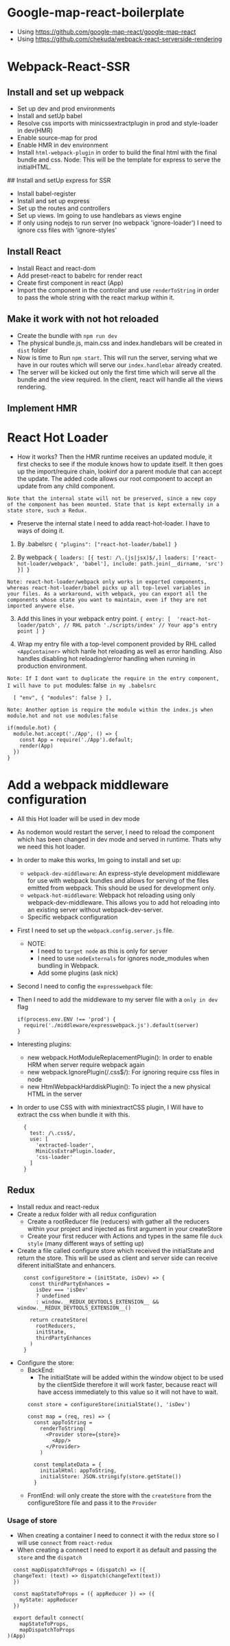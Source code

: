 # Google-map-react-boilerplate
  - Using https://github.com/google-map-react/google-map-react
  - Using https://github.com/chekuda/webpack-react-serverside-rendering

# Webpack-React-SSR

## Install and set up webpack

  - Set up dev and prod environments
  - Install and setUp babel
  - Resolve css imports with minicssextractplugin in prod and style-loader in dev(HMR)
  - Enable source-map for prod
  - Enable HMR in dev environment
  - Install `html-webpack-plugin` in order to build the final html with the final bundle and css. Node: This will be the template for express to serve the initialHTML.

## Install and setUp express for SSR

  - Install babel-register
  - Install and set up express
  - Set up the routes and controllers
  - Set up views. Im going to use handlebars as views engine
  - If only using nodejs to run server (no webpack 'ignore-loader') I need to ignore css files with 'ignore-styles'

## Install React

  - Install React and react-dom
  - Add preset-react to babelrc for render react
  - Create first component in react (App)
  - Import the component in the controller and use `renderToString` in order to pass the whole string with the react markup within it.

## Make it work with not hot reloaded

  - Create the bundle with `npm run dev`
  - The physical bundle.js, main.css and index.handlebars will be created in `dist` folder
  - Now is time to Run `npm start`. This will run the server, serving what we have in our routes which will serve our `index.handlebar` already created.
  - The server will be kicked out only the first time which will serve all the bundle and the view required. In the client, react will handle all the views rendering.

## Implement HMR

# React Hot Loader

  - How it works?
  Then the HMR runtime receives an updated module, it first checks to see if the module knows how to update itself. It then goes up the import/require chain, lookinf dor a parent module that can accept the update. The added code allows our root component to accept an update from any child component.

  `Note that the internal state will not be preserved, since a new copy of the component has been mounted. State that is kept externally in a state store, such a Redux.`

  - Preserve the internal state
  I need to adda react-hot-loader. I have to ways of doing it.
  1. By .babelsrc
    ```
    {
      "plugins": ["react-hot-loader/babel]
    }
    ```

  2. By webpack
    ```
    {
      loaders: [{
        test: /\.(js|jsx)$/,]
        loaders: ['react-hot-loader/webpack', 'babel'],
        include: path.join(__dirname, 'src')
      }]
    }
    ```

  `Note: react-hot-loader/webpack only works in exported components, whereas react-hot-loader/babel picks up all top-level variables in your files. As a workaround, with webpack, you can export all the components whose state you want to maintain, even if they are not imported anywere else.`

  3. Add this lines in your webpack entry point.
    ```
    {
      entry: [ 
        'react-hot-loader/patch', // RHL patch
      './scripts/index' // Your appʼs entry point
      ]
    }
    ```

  4. Wrap my entry file with a top-level component provided by RHL called `<AppContainer>` which hanle hot reloading as well as error handling. Also handles disabling hot reloading/error handling when running in production environment.

  `Note: If I dont want to duplicate the require in the entry component, I will have to put `modules: false` in my .babelsrc`

  ```
    [ "env", { "modules": false } ],
  ```

  `Note: Another option is require the module within the index.js when module.hot and not use modules:false`

  ```
  if(module.hot) {
    module.hot.accept('./App', () => {
      const App = require('./App').default;
      render(App)
    })
  }
  ```

# Add a webpack middleware configuration

  - All this Hot loader will be used in dev mode
  - As nodemon would restart the server, I need to reload the component which has been changed in dev mode and served in runtime. Thats why we need this hot loader.
  - In order to make this works, Im going to install and set up:
    - `webpack-dev-middleware`: An express-style development middleware for use with webpack bundles and allows for serving of the files emitted from webpack. This should be used for development only.
    - `webpack-hot-middleware`: Webpack hot reloading using only webpack-dev-middleware. This allows you to add hot reloading into an existing server without webpack-dev-server.
    - Specific webpack configuration

  - First I need to set up the `webpack.config.server.js` file.
    - NOTE:
      - I need to `target node` as this is only for server
      - I need to use `nodeExternals` for ignores node_modules when bundling in Webpack.
      - Add some plugins (ask nick)

  - Second I need to config the `expresswebpack` file:

  - Then I need to add the middleware to my server file with a `only in dev` flag
    ```
    if(process.env.ENV !== 'prod') {
      require('./middleware/expresswebpack.js').default(server)
    }
    ```

  - Interesting plugins:
    - new webpack.HotModuleReplacementPlugin(): In order to enable HRM when server require webpack again
    - new webpack.IgnorePlugin(/\.css$/): For ignoring require css files in node
    - new HtmlWebpackHarddiskPlugin(): To inject the a new physical HTML in the server

  - In order to use CSS with with miniextractCSS plugin, I Will have to extract the css when bundle it with this.
    ```
      {
        test: /\.css$/,
        use: [
          'extracted-loader',
          MiniCssExtraPlugin.loader,
          'css-loader'
        ]
      }
    ```
## Redux

- Install redux and react-redux
- Create a redux folder with all redux configuration
  - Create a rootReducer file (reducers) with gather all the reducers within your project and injected as first argument in your createStore
  - Create your first reducer with Actions and types in the same file `duck style` (many different ways of setting up)
- Create a file called configure store which received the initialState and return the store. This will be used as client and server side can receive diferent initialState and enhancers.
  ```
    const configureStore = (initState, isDev) => {
      const thirdPartyEnhances =
        isDev === 'isDev'
        ? undefined
        : window.__REDUX_DEVTOOLS_EXTENSION__ && window.__REDUX_DEVTOOLS_EXTENSION__()

      return createStore(
        rootReducers,
        initState,
        thirdPartyEnhances
      )
    }
  ```
- Configure the store:
  - BackEnd:
    - The initialState will be added within the window object to be used by the clientSide therefore it will work faster, because react will have access immediately to this value so it will not have to wait.
    ```
    const store = configureStore(initialState(), 'isDev')

    const map = (req, res) => {
      const appToString =
        renderToString(
          <Provider store={store}>
            <App/>
          </Provider>
        )

      const templateData = {
        initialHtml: appToString,
        initialStore: JSON.stringify(store.getState())
      }

    ```
  - FrontEnd: will only create the store with the `createStore` from the configureStore file and pass it to the `Provider`

### Usage of store

- When creating a container I need to connect it with the redux store so I will use `connect` from `react-redux`
- When creating a connect I need to export it as default and passing the `store` and the `dispatch`

```
  const mapDispatchToProps = (dispatch) => ({
  changeText: (text) => dispatch(changeText(text))
  })

  const mapStateToProps = ({ appReducer }) => ({
    myState: appReducer
  })

  export default connect(
    mapStateToProps,
    mapDispatchToProps
)(App)

```


